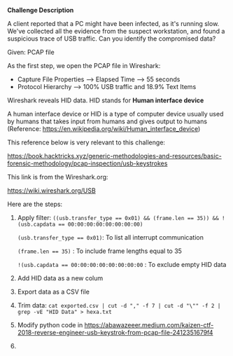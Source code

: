 
**Challenge Description**

A client reported that a PC might have been infected, as it's running slow. We've collected all the evidence from the suspect workstation, and found a suspicious trace of USB traffic. Can you identify the compromised data?

Given: PCAP file

As the first step, we open the PCAP file in Wireshark:

* Capture File Properties --> Elapsed Time --> 55 seconds
* Protocol Hierarchy --> 100% USB traffic and 18.9% Text Items

Wireshark reveals HID data. HID stands for **Human interface device** 

A human interface device or HID is a type of computer device usually used by humans that takes input from humans and gives output to humans (Reference: https://en.wikipedia.org/wiki/Human_interface_device)


This reference below is very relevant to this challenge: 

https://book.hacktricks.xyz/generic-methodologies-and-resources/basic-forensic-methodology/pcap-inspection/usb-keystrokes

This link is from the Wireshark.org: 

https://wiki.wireshark.org/USB

Here are the steps:

1) Apply filter: `((usb.transfer_type == 0x01) && (frame.len == 35)) && !(usb.capdata == 00:00:00:00:00:00:00:00)`

    `(usb.transfer_type == 0x01)`: To list all interrupt communication
    
    `(frame.len == 35)` : To include frame lengths equal to 35
    
    `!(usb.capdata == 00:00:00:00:00:00:00:00` : To exclude empty HID data
    
2) Add HID data as a new colum
3) Export data as a CSV file 
4) Trim data: `cat exported.csv | cut -d "," -f 7 | cut -d "\"" -f 2 | grep -vE "HID Data" > hexa.txt`
5) Modify python code in https://abawazeeer.medium.com/kaizen-ctf-2018-reverse-engineer-usb-keystrok-from-pcap-file-2412351679f4

6) 


